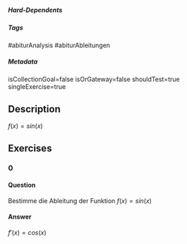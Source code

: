 ##### Hard-Dependents
##### Tags
#abiturAnalysis
#abiturAbleitungen 
##### Metadata
isCollectionGoal=false
isOrGateway=false
shouldTest=true
singleExercise=true
## Description
 $f(x)=sin(x)$ 
## Exercises
### 0
#### Question
Bestimme die Ableitung der Funktion $f(x)=sin(x)$
#### Answer
$f'(x)=cos(x)$

